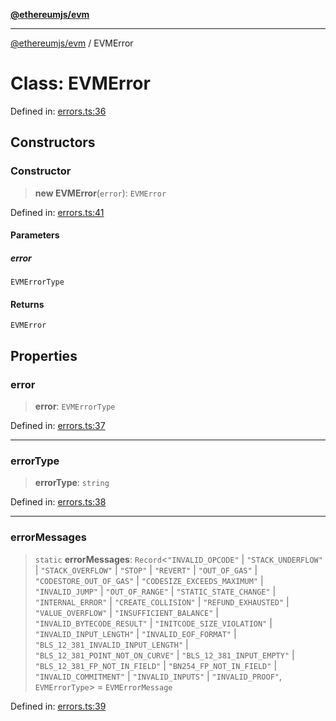 [**@ethereumjs/evm**](../README.md)

***

[@ethereumjs/evm](../README.md) / EVMError

# Class: EVMError

Defined in: [errors.ts:36](https://github.com/ethereumjs/ethereumjs-monorepo/blob/master/packages/evm/src/errors.ts#L36)

## Constructors

### Constructor

> **new EVMError**(`error`): `EVMError`

Defined in: [errors.ts:41](https://github.com/ethereumjs/ethereumjs-monorepo/blob/master/packages/evm/src/errors.ts#L41)

#### Parameters

##### error

`EVMErrorType`

#### Returns

`EVMError`

## Properties

### error

> **error**: `EVMErrorType`

Defined in: [errors.ts:37](https://github.com/ethereumjs/ethereumjs-monorepo/blob/master/packages/evm/src/errors.ts#L37)

***

### errorType

> **errorType**: `string`

Defined in: [errors.ts:38](https://github.com/ethereumjs/ethereumjs-monorepo/blob/master/packages/evm/src/errors.ts#L38)

***

### errorMessages

> `static` **errorMessages**: `Record`\<`"INVALID_OPCODE"` \| `"STACK_UNDERFLOW"` \| `"STACK_OVERFLOW"` \| `"STOP"` \| `"REVERT"` \| `"OUT_OF_GAS"` \| `"CODESTORE_OUT_OF_GAS"` \| `"CODESIZE_EXCEEDS_MAXIMUM"` \| `"INVALID_JUMP"` \| `"OUT_OF_RANGE"` \| `"STATIC_STATE_CHANGE"` \| `"INTERNAL_ERROR"` \| `"CREATE_COLLISION"` \| `"REFUND_EXHAUSTED"` \| `"VALUE_OVERFLOW"` \| `"INSUFFICIENT_BALANCE"` \| `"INVALID_BYTECODE_RESULT"` \| `"INITCODE_SIZE_VIOLATION"` \| `"INVALID_INPUT_LENGTH"` \| `"INVALID_EOF_FORMAT"` \| `"BLS_12_381_INVALID_INPUT_LENGTH"` \| `"BLS_12_381_POINT_NOT_ON_CURVE"` \| `"BLS_12_381_INPUT_EMPTY"` \| `"BLS_12_381_FP_NOT_IN_FIELD"` \| `"BN254_FP_NOT_IN_FIELD"` \| `"INVALID_COMMITMENT"` \| `"INVALID_INPUTS"` \| `"INVALID_PROOF"`, `EVMErrorType`\> = `EVMErrorMessage`

Defined in: [errors.ts:39](https://github.com/ethereumjs/ethereumjs-monorepo/blob/master/packages/evm/src/errors.ts#L39)
